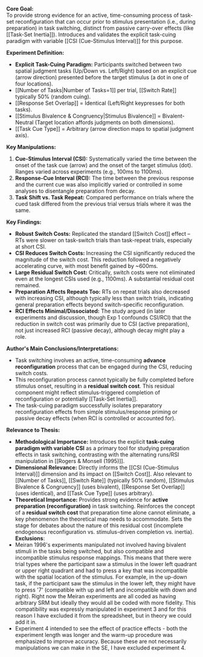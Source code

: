 **Core Goal:**  
To provide strong evidence for an active, time-consuming process of task-set reconfiguration that can occur prior to stimulus presentation (i.e., during preparation) in task switching, distinct from passive carry-over effects (like [[Task-Set Inertia]]). Introduces and validates the explicit task-cuing paradigm with variable [[CSI (Cue-Stimulus Interval)]] for this purpose.

**Experiment Definition:**

- **Explicit Task-Cuing Paradigm:** Participants switched between two spatial judgment tasks (Up/Down vs. Left/Right) based on an explicit cue (arrow direction) presented before the target stimulus (a dot in one of four locations).
- [[Number of Tasks|Number of Tasks=1]] per trial, [[Switch Rate]] typically 50% (random cuing).
- [[Response Set Overlap]] = Identical (Left/Right keypresses for both tasks).
- [[Stimulus Bivalence & Congruency|Stimulus Bivalence]] = Bivalent-Neutral (Target location affords judgments on both dimensions).
- [[Task Cue Type]] = Arbitrary (arrow direction maps to spatial judgment axis).

**Key Manipulations:**

1. **Cue-Stimulus Interval (CSI):** Systematically varied the time between the onset of the task cue (arrow) and the onset of the target stimulus (dot). Ranges varied across experiments (e.g., 100ms to 1100ms).
2. **Response-Cue Interval (RCI):** The time between the previous response and the current cue was also implicitly varied or controlled in some analyses to disentangle preparation from decay.
3. **Task Shift vs. Task Repeat:** Compared performance on trials where the cued task differed from the previous trial versus trials where it was the same.

**Key Findings:**

- **Robust Switch Costs:** Replicated the standard [[Switch Cost]] effect – RTs were slower on task-switch trials than task-repeat trials, especially at short CSI.
- **CSI Reduces Switch Costs:** Increasing the CSI significantly reduced the magnitude of the switch cost. This reduction followed a negatively accelerating curve, with most benefit gained by ~600ms.
- **Large Residual Switch Cost:** Critically, switch costs were not eliminated even at the longest CSIs used (e.g., 1100ms). A substantial residual cost remained.
- **Preparation Affects Repeats Too:** RTs on repeat trials also decreased with increasing CSI, although typically less than switch trials, indicating general preparation effects beyond switch-specific reconfiguration.
- **RCI Effects Minimal/Dissociated:** The study argued (in later experiments and discussion, though Exp 1 confounds CSI/RCI) that the reduction in switch cost was primarily due to CSI (active preparation), not just increased RCI (passive decay), although decay might play a role.

**Author's Main Conclusions/Interpretations:**

- Task switching involves an active, time-consuming **advance reconfiguration** process that can be engaged during the CSI, reducing switch costs.
- This reconfiguration process cannot typically be fully completed before stimulus onset, resulting in a **residual switch cost**. This residual component might reflect stimulus-triggered completion of reconfiguration or potentially [[Task-Set Inertia]].
- The task-cuing paradigm successfully isolates preparatory reconfiguration effects from simple stimulus/response priming or passive decay effects (when RCI is controlled or accounted for).

**Relevance to Thesis:**

- **Methodological Importance:** Introduces the explicit **task-cuing paradigm with variable CSI** as a primary tool for studying preparation effects in task switching, contrasting with the alternating runs/RSI manipulation in [[Rogers & Monsell (1995)]].
- **Dimensional Relevance:** Directly informs the [[CSI (Cue-Stimulus Interval)]] dimension and its impact on [[Switch Cost]]. Also relevant to [[Number of Tasks]], [[Switch Rate]] (typically 50% random), [[Stimulus Bivalence & Congruency]] (uses bivalent), [[Response Set Overlap]] (uses identical), and [[Task Cue Type]] (uses arbitrary).
- **Theoretical Importance:** Provides strong evidence for **active preparation (reconfiguration)** in task switching. Reinforces the concept of a **residual switch cost** that preparation time alone cannot eliminate, a key phenomenon the theoretical map needs to accommodate. Sets the stage for debates about the nature of this residual cost (incomplete endogenous reconfiguration vs. stimulus-driven completion vs. inertia).
**Exclusions**:
- Meiran 1996's experiments manipulated not involved having bivalent stimuli in the tasks being switched, but also compatible and incompatible stimulus response mappings. This means that there were trial types where the participant saw a stimulus in the lower left quadrant or upper right quadrant and had to press a key that was incompatible with the spatial location of the stimulus. For example, in the up-down task, if the participant saw the stimulus in the lower left, they might have to press '7' (compatible with up and left and incompatible with down and right). Right now the Meiran experiments are all coded as having arbitrary SRM but ideally they would all be coded with more fidelity. This compatibility was expressly manipulated in experiment 3 and for this reason I have excluded it from the spreadsheet, but in theory we could add it in.
- Experiment 4 intended to see the effect of practice effects - both the experiment length was longer and the warm-up procedure was emphasized to improve accuracy. Because these are not necessarily manipulations we can make in the SE, I have excluded experiment 4.